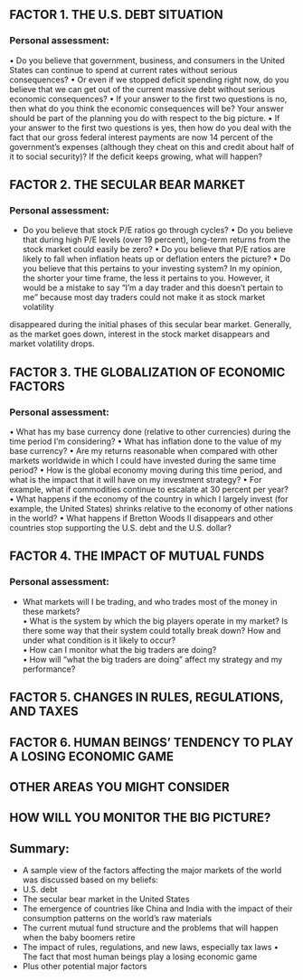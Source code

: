 
## FACTOR 1. THE U.S. DEBT SITUATION   

### Personal assessment:   

• Do you believe that government, business, and consumers in the United States can continue to spend at current rates without serious consequences?
• Or even if we stopped deficit spending right now, do you believe that we can get out of the current massive debt without serious economic consequences?
• If your answer to the first two questions is no, then what do you think the economic consequences will be? Your answer should be part of the planning you do with respect to the big picture.
• If your answer to the first two questions is yes, then how do you deal with the fact that our gross federal interest payments are now 14 percent of the government’s expenses (although they cheat on this and credit about half of it to social security)? If the deficit keeps growing, what will happen?

## FACTOR 2. THE SECULAR BEAR MARKET

### Personal assessment:   

* Do you believe that stock P/E ratios go through cycles?
• Do you believe that during high P/E levels (over 19 percent), long-term returns from the stock market could easily be zero?
• Do you believe that P/E ratios are likely to fall when inflation heats up or deflation enters the picture?
• Do you believe that this pertains to your investing system? In my opinion, the shorter your time frame, the less it pertains to you. However, it would be a mistake to say “I’m a day trader and this doesn’t pertain to me” because most day traders could not make it as stock market volatility
 
disappeared during the initial phases of this secular bear market. Generally, as the market goes down, interest in the stock market disappears and market volatility drops.


## FACTOR 3. THE GLOBALIZATION OF ECONOMIC FACTORS   

### Personal assessment:   

• What has my base currency done (relative to other currencies) during the time period I’m considering?
• What has inflation done to the value of my base currency?
• Are my returns reasonable when compared with other markets worldwide in which I could have invested during the same time period?
• How is the global economy moving during this time period, and what is the impact that it will have on my investment strategy?
• For example, what if commodities continue to escalate at 30 percent per year?
• What happens if the economy of the country in which I largely invest (for example, the United States) shrinks relative to the economy of other nations in the world?
• What happens if Bretton Woods II disappears and other countries stop supporting the U.S. debt and the U.S. dollar?

## FACTOR 4. THE IMPACT OF MUTUAL FUNDS

### Personal assessment:   
* What markets will I be trading, and who trades most of the money in these markets?   
• What is the system by which the big players operate in my market? Is there some way that their system could totally break down? How and under what condition is it likely to occur?   
• How can I monitor what the big traders are doing?   
• How will “what the big traders are doing” affect my strategy and my performance?   

## FACTOR 5. CHANGES IN RULES, REGULATIONS, AND TAXES

## FACTOR 6. HUMAN BEINGS’ TENDENCY TO PLAY A LOSING ECONOMIC GAME

## OTHER AREAS YOU MIGHT CONSIDER

## HOW WILL YOU MONITOR THE BIG PICTURE?

## Summary: 

* A sample view of the factors affecting the major markets of the world was discussed based on my beliefs:
* U.S. debt
* The secular bear market in the United States
* The emergence of countries like China and India with the impact of their consumption patterns on the world’s raw materials
* The current mutual fund structure and the problems that will happen when the baby boomers retire
* The impact of rules, regulations, and new laws, especially tax laws • The fact that most human beings play a losing economic game
* Plus other potential major factors